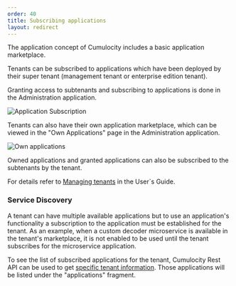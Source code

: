 ```yaml
---
order: 40
title: Subscribing applications
layout: redirect
---
```


The application concept of Cumulocity includes a basic application marketplace. 

Tenants can be subscribed to applications which have been deployed by their super tenant (management tenant or enterprise edition tenant). 

Granting access to subtenants and subscribing to applications is done in the Administration application. 

![Application Subscription](/guides/concepts-guide/applicationsubscription.png)

Tenants can also have their own application marketplace, which can be viewed in the "Own Applications" page in the Administration application.

<img src="/guides/users-guide/Administration/Admin_OwnApplications.png" alt="Own applications" style="max-width: 100%">

Owned applications and granted applications can also be subscribed to the subtenants by the tenant.

For details refer to [Managing tenants](/guides/users-guide/administration#tenants) in the User`s Guide.

### Service Discovery

A tenant can have multiple available applications but to use an application's functionality a subscription to the application must be established for the tenant. As an example, when a custom decoder microservice is available in the tenant's marketplace, it is not enabled to be used until the tenant subscribes for the microservice application.

To see the list of subscribed applications for the tenant, Cumulocity Rest API can be used to get [specific tenant information](/guides/reference/tenants/#tenant). Those applications will be listed under the "applications" fragment.
